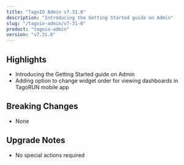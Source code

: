 ```yaml
---
title: "TagoIO Admin v7.31.0"
description: "Introducing the Getting Started guide on Admin"
slug: "/tagoio-admin/v7-31-0"
product: "tagoio-admin"
version: "v7.31.0"
---
```


## Highlights

- Introducing the Getting Started guide on Admin
- Adding option to change widget order for viewing dashboards in TagoRUN mobile app

## Breaking Changes

- None

## Upgrade Notes

- No special actions required
